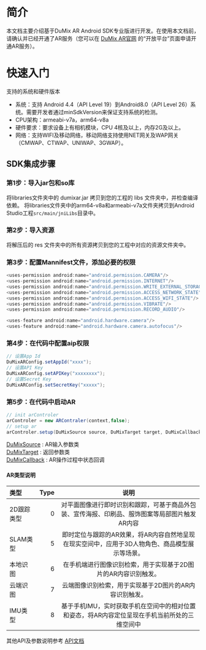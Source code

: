 # 简介

本文档主要介绍基于DuMix AR Android SDK专业版进行开发。在使用本文档前，请确认并已经开通了AR服务（您可以在 [DuMix AR官网](https://dumix.baidu.com) 的“开放平台”页面申请开通AR服务）。

# 快速入门

支持的系统和硬件版本

- 系统：支持 Android 4.4（API Level 19）到Android8.0（API Level 26）系统。需要开发者通过minSdkVersion来保证支持系统的检测。
- CPU架构：armeabi-v7a，arm64-v8a
- 硬件要求：要求设备上有相机模块，CPU 4核及以上，内存2G及以上。
- 网络：支持WIFI及移动网络，移动网络支持使用NET网关及WAP网关（CMWAP、CTWAP、UNIWAP、3GWAP）。

## SDK集成步骤

### 第1步：导入jar包和so库
将libraries文件夹中的 dumixar.jar 拷贝到您的工程的 libs 文件夹中，并检查编译依赖。
将libraries文件夹中的arm64-v8a和armeabi-v7a文件夹拷贝到Android Studio工程`src/main/jniLibs`目录中。

### 第2步：导入资源
将解压后的 res 文件夹中的所有资源拷贝到您的工程中对应的资源文件夹中。

### 第3步：配置Mannifest文件，添加必要的权限

```java
<uses-permission android:name="android.permission.CAMERA"/>
<uses-permission android:name="android.permission.INTERNET"/>
<uses-permission android:name="android.permission.WRITE_EXTERNAL_STORAGE"/>
<uses-permission android:name="android.permission.ACCESS_NETWORK_STATE"/>
<uses-permission android:name="android.permission.ACCESS_WIFI_STATE"/>
<uses-permission android:name="android.permission.VIBRATE"/>
<uses-permission android:name="android.permission.RECORD_AUDIO"/>

<uses-feature android:name="android.hardware.camera"/>
<uses-feature android:name="android.hardware.camera.autofocus"/>
```

### 第4步：在代码中配置aip权限

```java
// 设置App Id
DuMixARConfig.setAppId("xxxx");
// 设置API Key
DuMixARConfig.setAPIKey("xxxxxxxx");
// 设置Secret Key
DuMixARConfig.setSecretKey("xxxxx");
```
### 第5步：在代码中启动AR

```java
// init arControler
arControler = new ARContraler(context,false);
// setup ar
arControler.setup(DuMixSource source, DuMixTarget target, DuMixCallback callback)
```
[DuMixSource](https://github.com/baidu/ar-sdk/wiki/android-sdk-%E6%8E%A5%E5%8F%A3%E8%AF%B4%E6%98%8E#setup%E5%8F%82%E6%95%B0dumixsource%E7%B1%BB%E8%AF%B4%E6%98%8E%E5%A6%82%E4%B8%8B) :  AR输入参数类
<br>
[DuMixTarget](https://github.com/baidu/ar-sdk/wiki/android-sdk-%E6%8E%A5%E5%8F%A3%E8%AF%B4%E6%98%8E#setup%E5%8F%82%E6%95%B0dumixtarget%E7%B1%BB%E8%AF%B4%E6%98%8E%E5%A6%82%E4%B8%8B) :  返回参数类
<br>
[DuMixCallback](https://github.com/baidu/ar-sdk/wiki/android-sdk-%E6%8E%A5%E5%8F%A3%E8%AF%B4%E6%98%8E#%E6%93%8D%E4%BD%9C%E7%BB%93%E6%9E%9C%E5%8F%8A%E5%86%85%E9%83%A8%E7%8A%B6%E6%80%81%E5%9B%9E%E8%B0%83%E6%8E%A5%E5%8F%A3%E5%A6%82%E4%B8%8B) :  AR操作过程中状态回调

#### AR类型说明

| 类型      |    Type | 说明  |
| :-------- | --------:| :--: |
| 2D跟踪类型  | 0 | 对平面图像进行即时识别和跟踪，可基于商品外包装、宣传海报、印刷品、服饰图案等局部图片触发AR内容|
| SLAM类型    | 5 | 即时定位与跟踪的AR效果，将AR内容自然地呈现在现实空间中，应用于3D人物角色、商品模型展示等场景。 |
| 本地识图    | 6 |  在手机端进行图像识别检索，用于实现基于2D图片的AR内容识别触发。 |
| 云端识图    | 7 | 云端图像识别检索，用于实现基于2D图片的AR内容识别触发。  |
| IMU类型     | 8|基于手机IMU，实时获取手机在空间中的相对位置和姿态，将AR内容定位呈现在手机当前所处的三维空间中|


其他API及参数说明参考 [API文档](https://github.com/baidu/ar-sdk/wiki/android-sdk-%E6%8E%A5%E5%8F%A3%E8%AF%B4%E6%98%8E)
